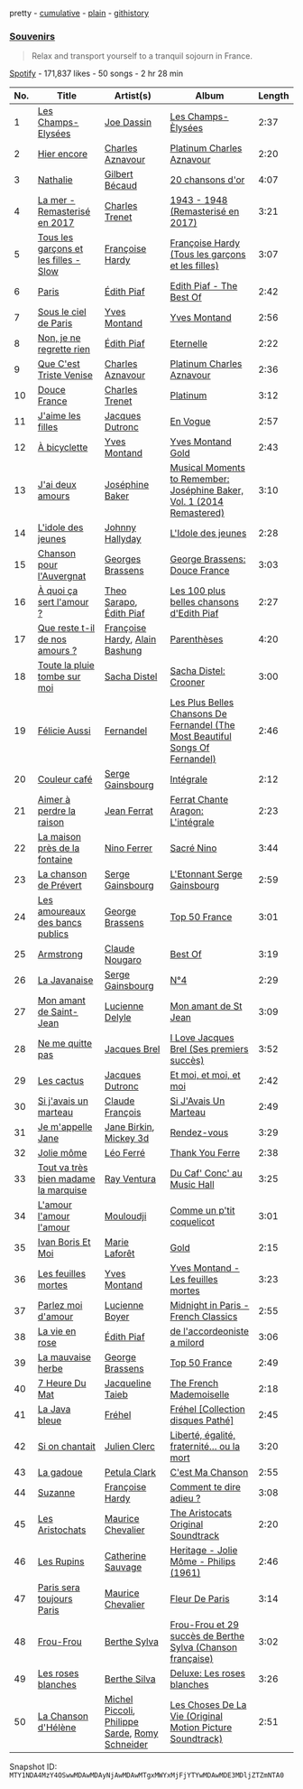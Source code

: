 pretty - [cumulative](/playlists/cumulative/37i9dQZF1DX8XxBtyUnC7B.md) - [plain](/playlists/plain/37i9dQZF1DX8XxBtyUnC7B) - [githistory](https://github.githistory.xyz/mackorone/spotify-playlist-archive/blob/main/playlists/plain/37i9dQZF1DX8XxBtyUnC7B)

### [Souvenirs](https://open.spotify.com/playlist/37i9dQZF1DX8XxBtyUnC7B)

> Relax and transport yourself to a tranquil sojourn in France.

[Spotify](https://open.spotify.com/user/spotify) - 171,837 likes - 50 songs - 2 hr 28 min

| No. | Title | Artist(s) | Album | Length |
|---|---|---|---|---|
| 1 | [Les Champs\-Elysées](https://open.spotify.com/track/4VWbPQUPvLes814r6T11Jz) | [Joe Dassin](https://open.spotify.com/artist/64LCTpIu9Iji2EPaxxPpxF) | [Les Champs\-Èlysées](https://open.spotify.com/album/70VszGJ7SagYgjotM7zvrX) | 2:37 |
| 2 | [Hier encore](https://open.spotify.com/track/0DXyFek0JfbNE34s2u2bDD) | [Charles Aznavour](https://open.spotify.com/artist/2hgP9Ap2tc10R5jrQaEpMT) | [Platinum Charles Aznavour](https://open.spotify.com/album/0rvCisxGedY59K1LrvjAfv) | 2:20 |
| 3 | [Nathalie](https://open.spotify.com/track/4xyCkwlgvdrULd6kzSIs0I) | [Gilbert Bécaud](https://open.spotify.com/artist/31GFatrHl2ijnS4ZAWA9s0) | [20 chansons d'or](https://open.spotify.com/album/0sLW7R4AIb8Zr0TX8Voe0b) | 4:07 |
| 4 | [La mer \- Remasterisé en 2017](https://open.spotify.com/track/1n29R9nsoyeFbUuvmnmw1y) | [Charles Trenet](https://open.spotify.com/artist/4a16JEaHldo5vZuRojtGTZ) | [1943 \- 1948 \(Remasterisé en 2017\)](https://open.spotify.com/album/2vo9j3dgK07xfGodOH11gZ) | 3:21 |
| 5 | [Tous les garçons et les filles \- Slow](https://open.spotify.com/track/0Yg1hSAUgd2AAneReFOVzS) | [Françoise Hardy](https://open.spotify.com/artist/7x3f7c0fBanNlQwpx1255g) | [Françoise Hardy \(Tous les garçons et les filles\)](https://open.spotify.com/album/0TcP4beTgxQmREuHJ7BBY2) | 3:07 |
| 6 | [Paris](https://open.spotify.com/track/2ALK3U3XsDzz85bynK1hnt) | [Édith Piaf](https://open.spotify.com/artist/1WPcVNert9hn7mHsPKDn7j) | [Edith Piaf \- The Best Of](https://open.spotify.com/album/6I2DFKuP1jIsibWllFGY3Q) | 2:42 |
| 7 | [Sous le ciel de Paris](https://open.spotify.com/track/7A3JZum5yfNq9I3TtFVMMt) | [Yves Montand](https://open.spotify.com/artist/5ru2x3pjrNn67D22BRwlFP) | [Yves Montand](https://open.spotify.com/album/41hNqtbMJTaTYCIq6W0571) | 2:56 |
| 8 | [Non, je ne regrette rien](https://open.spotify.com/track/3dkIE8P7hvl3tHl9KSb6dA) | [Édith Piaf](https://open.spotify.com/artist/1WPcVNert9hn7mHsPKDn7j) | [Eternelle](https://open.spotify.com/album/2k3nz0I7mJzegtkooii4za) | 2:22 |
| 9 | [Que C'est Triste Venise](https://open.spotify.com/track/7H5Jw7GQh0ij0UMGwLkdKR) | [Charles Aznavour](https://open.spotify.com/artist/2hgP9Ap2tc10R5jrQaEpMT) | [Platinum Charles Aznavour](https://open.spotify.com/album/0rvCisxGedY59K1LrvjAfv) | 2:36 |
| 10 | [Douce France](https://open.spotify.com/track/1YwQo6MrcSn0RQfnk0iG8D) | [Charles Trenet](https://open.spotify.com/artist/4a16JEaHldo5vZuRojtGTZ) | [Platinum](https://open.spotify.com/album/4WDKGsDi7616S6Egs0quLq) | 3:12 |
| 11 | [J'aime les filles](https://open.spotify.com/track/196fYCjVMKAQb8uwOWxpUo) | [Jacques Dutronc](https://open.spotify.com/artist/3ayds6VIVBx3CU5NSNCDbq) | [En Vogue](https://open.spotify.com/album/2nGL73TqdduRKepdcwJvdm) | 2:57 |
| 12 | [À bicyclette](https://open.spotify.com/track/18dwyNRkzzggWGBPWKH5Uh) | [Yves Montand](https://open.spotify.com/artist/5ru2x3pjrNn67D22BRwlFP) | [Yves Montand Gold](https://open.spotify.com/album/6Jje43nqb9VwFIPrHIppCp) | 2:43 |
| 13 | [J'ai deux amours](https://open.spotify.com/track/2UsWuHGtSGi3c7VsdeyQCg) | [Joséphine Baker](https://open.spotify.com/artist/2RXsHRCnva6BsZ12SSAzcz) | [Musical Moments to Remember: Joséphine Baker, Vol\. 1 \(2014 Remastered\)](https://open.spotify.com/album/4jLdud0Asv42qDcssw0ahd) | 3:10 |
| 14 | [L'idole des jeunes](https://open.spotify.com/track/53ZKkbhsI7p27GN5TcVbdX) | [Johnny Hallyday](https://open.spotify.com/artist/2HALYSe657tNJ1iKVXP2xA) | [L'Idole des jeunes](https://open.spotify.com/album/2uUQ2HkoPEzh55x1Zx549F) | 2:28 |
| 15 | [Chanson pour l'Auvergnat](https://open.spotify.com/track/5nuTwIhmN6AzktesqJh6p7) | [Georges Brassens](https://open.spotify.com/artist/5UWyW1PcEM8coxeqg3RIHr) | [George Brassens: Douce France](https://open.spotify.com/album/61jtgow8SNKJWfd8gFFeUJ) | 3:03 |
| 16 | [À quoi ça sert l'amour ?](https://open.spotify.com/track/2oqwC0tbMG9fs37V1Jw6xd) | [Theo Sarapo](https://open.spotify.com/artist/1LLt7Ip3DCW2oAP4Z1V1zj), [Édith Piaf](https://open.spotify.com/artist/1WPcVNert9hn7mHsPKDn7j) | [Les 100 plus belles chansons d'Edith Piaf](https://open.spotify.com/album/52Djt5ovSZlf5o2pfRFsdN) | 2:27 |
| 17 | [Que reste t\-il de nos amours ?](https://open.spotify.com/track/3NCPKOpSotQwNP44sCJ0dp) | [Françoise Hardy](https://open.spotify.com/artist/7x3f7c0fBanNlQwpx1255g), [Alain Bashung](https://open.spotify.com/artist/6y1aZyP40077De3neGJD2b) | [Parenthèses](https://open.spotify.com/album/25eO4qzTsa1suj9Jd4da01) | 4:20 |
| 18 | [Toute la pluie tombe sur moi](https://open.spotify.com/track/199J8Nvx5oDmOKwAhtt9f1) | [Sacha Distel](https://open.spotify.com/artist/1si0MhutSLRlQbxiBV08tz) | [Sacha Distel: Crooner](https://open.spotify.com/album/1HioIbajn5pHxM7A0uMpKV) | 3:00 |
| 19 | [Félicie Aussi](https://open.spotify.com/track/4Ye4ePmXmKemxPp1Cs0Mgw) | [Fernandel](https://open.spotify.com/artist/0H7kQmHnDWX4a2AYOKb6rN) | [Les Plus Belles Chansons De Fernandel \(The Most Beautiful Songs Of Fernandel\)](https://open.spotify.com/album/2eS82B4l4mFIa08EBbVPxW) | 2:46 |
| 20 | [Couleur café](https://open.spotify.com/track/7Gnvasgy1EdC4sXTOsMEsV) | [Serge Gainsbourg](https://open.spotify.com/artist/01C9OoXDvCKkGcf735Tcfo) | [Intégrale](https://open.spotify.com/album/60Ayl1qqEGtZPTEfJHzTtU) | 2:12 |
| 21 | [Aimer à perdre la raison](https://open.spotify.com/track/5okI57GiUG0innS360o2bH) | [Jean Ferrat](https://open.spotify.com/artist/4GAdDePOvBsOl3n3nVHWpt) | [Ferrat Chante Aragon: L'intégrale](https://open.spotify.com/album/1zRWFeLiYxPW48gefbBpV5) | 2:23 |
| 22 | [La maison près de la fontaine](https://open.spotify.com/track/1hv36PluUQXKA7XviWlsHM) | [Nino Ferrer](https://open.spotify.com/artist/3THqHCN7gq2Z9hLleof9uv) | [Sacré Nino](https://open.spotify.com/album/1MeHe5U4goHTmkpT3LwYzO) | 3:44 |
| 23 | [La chanson de Prévert](https://open.spotify.com/track/7k9YGrFPWSMaakRzNEaN7Z) | [Serge Gainsbourg](https://open.spotify.com/artist/01C9OoXDvCKkGcf735Tcfo) | [L'Etonnant Serge Gainsbourg](https://open.spotify.com/album/1Ovnt6pwh0SP8hiyH2pA8T) | 2:59 |
| 24 | [Les amoureaux des bancs publics](https://open.spotify.com/track/2UxMNq9erZnSCe1f27yCJ4) | [George Brassens](https://open.spotify.com/artist/6DLxxPOWXjWufP3uLl1Vjx) | [Top 50 France](https://open.spotify.com/album/2gviLKOgxeJ0Rc2Ghrb9jk) | 3:01 |
| 25 | [Armstrong](https://open.spotify.com/track/2tBJhIMLX1bDjlaE8sSb4Y) | [Claude Nougaro](https://open.spotify.com/artist/115Iq0OjPxUUyWOIiF2pIR) | [Best Of](https://open.spotify.com/album/0ghJEu8n6iOLO5dzHxOBN5) | 3:19 |
| 26 | [La Javanaise](https://open.spotify.com/track/1JjhnamLSonSLf9RnkmhJV) | [Serge Gainsbourg](https://open.spotify.com/artist/01C9OoXDvCKkGcf735Tcfo) | [N°4](https://open.spotify.com/album/40C5ZxUE9bB48VhEOqhhNu) | 2:29 |
| 27 | [Mon amant de Saint\-Jean](https://open.spotify.com/track/1WvtVTM9dEtinNSbRtRTED) | [Lucienne Delyle](https://open.spotify.com/artist/3EgEPntANThgR5WDgznAmM) | [Mon amant de St Jean](https://open.spotify.com/album/0AHaLXmXUR6OYAjbWMndUB) | 3:09 |
| 28 | [Ne me quitte pas](https://open.spotify.com/track/6gAdTzKt63yDial4aH4utv) | [Jacques Brel](https://open.spotify.com/artist/4RN2vlFWepLa46qQIU2PHs) | [I Love Jacques Brel \(Ses premiers succès\)](https://open.spotify.com/album/5oh63NFiFAI6VSuxEPyuS4) | 3:52 |
| 29 | [Les cactus](https://open.spotify.com/track/6N8bfaDYWJb7yyqdBcf0s8) | [Jacques Dutronc](https://open.spotify.com/artist/3ayds6VIVBx3CU5NSNCDbq) | [Et moi, et moi, et moi](https://open.spotify.com/album/3UPrsSEE9KIjy0Hln8Swkn) | 2:42 |
| 30 | [Si j'avais un marteau](https://open.spotify.com/track/3IpRhFBXXtIt3U8Y79tpJK) | [Claude François](https://open.spotify.com/artist/0P2p1bqVyP2EgqubwjTBUJ) | [Si J'Avais Un Marteau](https://open.spotify.com/album/7hjGBy8gXy8xhfg6BVzcXJ) | 2:49 |
| 31 | [Je m'appelle Jane](https://open.spotify.com/track/5fDSaYSBr8it2Nvs32xOvd) | [Jane Birkin](https://open.spotify.com/artist/4XYH5Be5pn1qkxhfaID3J5), [Mickey 3d](https://open.spotify.com/artist/4Zdj4TMYyTqmh6ppJDLwgF) | [Rendez\-vous](https://open.spotify.com/album/0xrnMnigDwBIZjN2Uy93iJ) | 3:29 |
| 32 | [Jolie môme](https://open.spotify.com/track/0nKRwRUAbGiqDj0jJMifzf) | [Léo Ferré](https://open.spotify.com/artist/6NB0vY1HQgkUpCBsm5eAvo) | [Thank You Ferre](https://open.spotify.com/album/1D8gi44m6PdLBbDGCGwXP6) | 2:38 |
| 33 | [Tout va très bien madame la marquise](https://open.spotify.com/track/3CbCvxfRVk0Ba0Z761Ys12) | [Ray Ventura](https://open.spotify.com/artist/49B3AeUtYjr0iqzc2NwvPO) | [Du Caf' Conc' au Music Hall](https://open.spotify.com/album/0HDHNxKK6IUuF1QLnGYYHe) | 3:25 |
| 34 | [L'amour l'amour l'amour](https://open.spotify.com/track/72Ntmxs2SxFkWEtu3rti4u) | [Mouloudji](https://open.spotify.com/artist/4pZgpCHvAI14ug9dSfxTjp) | [Comme un p'tit coquelicot](https://open.spotify.com/album/48c1IwTHlokOXRkZWij3Et) | 3:01 |
| 35 | [Ivan Boris Et Moi](https://open.spotify.com/track/09b2nwep3GZHAKp7cIqXXj) | [Marie Laforêt](https://open.spotify.com/artist/37ZQmqZrhmCCZebZF3Cvwx) | [Gold](https://open.spotify.com/album/2FIzLABVDhi31lOG1r5A8b) | 2:15 |
| 36 | [Les feuilles mortes](https://open.spotify.com/track/30bqPdEUBZhn44u10awaup) | [Yves Montand](https://open.spotify.com/artist/5ru2x3pjrNn67D22BRwlFP) | [Yves Montand \- Les feuilles mortes](https://open.spotify.com/album/0te0uNKFId8mR70yBOgEVE) | 3:23 |
| 37 | [Parlez moi d'amour](https://open.spotify.com/track/6MqBuCt2rVBWQ0x23icnWc) | [Lucienne Boyer](https://open.spotify.com/artist/5KIyBfTJdvEzz2OxfVvsE6) | [Midnight in Paris \- French Classics](https://open.spotify.com/album/0kP8oCXy88fxa0hRhS1oV0) | 2:55 |
| 38 | [La vie en rose](https://open.spotify.com/track/4FmiciU3ZmfgABlbCSXcWw) | [Édith Piaf](https://open.spotify.com/artist/1WPcVNert9hn7mHsPKDn7j) | [de l'accordeoniste a milord](https://open.spotify.com/album/7l3ydaHRFTcEGM0D9rlfqS) | 3:06 |
| 39 | [La mauvaise herbe](https://open.spotify.com/track/0x6Ea1DxGGVYR0Ng7Kz3BK) | [George Brassens](https://open.spotify.com/artist/6DLxxPOWXjWufP3uLl1Vjx) | [Top 50 France](https://open.spotify.com/album/2gviLKOgxeJ0Rc2Ghrb9jk) | 2:49 |
| 40 | [7 Heure Du Mat](https://open.spotify.com/track/5sVA72TQmjb4lqIt00jAaZ) | [Jacqueline Taieb](https://open.spotify.com/artist/2gaXk926O69Od01e5CSFdH) | [The French Mademoiselle](https://open.spotify.com/album/2iFYrUwMGHs4DwAJ94RxuW) | 2:18 |
| 41 | [La Java bleue](https://open.spotify.com/track/1vveZRFXBiFrnO4wUpgArq) | [Fréhel](https://open.spotify.com/artist/0ike8zNDzesj4aOoyZMKho) | [Fréhel \[Collection disques Pathé\]](https://open.spotify.com/album/4ikZGhHqdMf24sWQA4v4UI) | 2:45 |
| 42 | [Si on chantait](https://open.spotify.com/track/5VzcefNT5bwgU8q95qXob0) | [Julien Clerc](https://open.spotify.com/artist/7gVzeNvBbUpj6PXX5ekCMs) | [Liberté, égalité, fraternité… ou la mort](https://open.spotify.com/album/0ddouemA335PXsYHdD6DS4) | 3:20 |
| 43 | [La gadoue](https://open.spotify.com/track/0pwNSYWleRoqdb9PXdCq1G) | [Petula Clark](https://open.spotify.com/artist/6nKqt1nbSBEq3iUXD1Xgz8) | [C'est Ma Chanson](https://open.spotify.com/album/2IaUpJITUIyHRebMM2ANy1) | 2:55 |
| 44 | [Suzanne](https://open.spotify.com/track/0zNMwL1RFQWkcYUPGTUFhs) | [Françoise Hardy](https://open.spotify.com/artist/7x3f7c0fBanNlQwpx1255g) | [Comment te dire adieu ?](https://open.spotify.com/album/5lX198dectE8fpkow4UXrf) | 3:08 |
| 45 | [Les Aristochats](https://open.spotify.com/track/2SDU9Ls1XkvkbmlUgzyx2x) | [Maurice Chevalier](https://open.spotify.com/artist/3QXjI80udwDSEfxK5BjUXc) | [The Aristocats Original Soundtrack](https://open.spotify.com/album/4xP8YdX6dIi649dxAH2PXO) | 2:20 |
| 46 | [Les Rupins](https://open.spotify.com/track/4hOj5cF3vQ6lNOKkOLQdef) | [Catherine Sauvage](https://open.spotify.com/artist/4NjkPdOPwWlQBF59ff6YoV) | [Heritage \- Jolie Môme \- Philips \(1961\)](https://open.spotify.com/album/3cmSgfLLDmlPguaIk8L4A9) | 2:46 |
| 47 | [Paris sera toujours Paris](https://open.spotify.com/track/4YpmjnVzUfbPfbDguayy22) | [Maurice Chevalier](https://open.spotify.com/artist/3QXjI80udwDSEfxK5BjUXc) | [Fleur De Paris](https://open.spotify.com/album/0Z5YgfnmXWZM6KVw3pkdAc) | 3:14 |
| 48 | [Frou\-Frou](https://open.spotify.com/track/4W9ZcMFqQMbG1llswppGY0) | [Berthe Sylva](https://open.spotify.com/artist/0vR8oYjqxHpaUbZucd95a0) | [Frou\-Frou et 29 succès de Berthe Sylva \(Chanson française\)](https://open.spotify.com/album/5OBNIcpo707UYPxurX6fGW) | 3:02 |
| 49 | [Les roses blanches](https://open.spotify.com/track/1BQXfo0ZYVqOUndPef2pAi) | [Berthe Silva](https://open.spotify.com/artist/72UR9TdmSwOx2wLoNMrP9t) | [Deluxe: Les roses blanches](https://open.spotify.com/album/3Rkjk3ZZYfGygICKyhqN6j) | 3:26 |
| 50 | [La Chanson d'Hélène](https://open.spotify.com/track/5zcGOXyESkZHfMNsVfGii9) | [Michel Piccoli](https://open.spotify.com/artist/2QsRmnoI00agPNYw1umyEy), [Philippe Sarde](https://open.spotify.com/artist/4bYBV1q22KJiyT0z1pxFLK), [Romy Schneider](https://open.spotify.com/artist/2DbluJLyOOKvRcZFN22lY9) | [Les Choses De La Vie \(Original Motion Picture Soundtrack\)](https://open.spotify.com/album/6OabVhWVDlxtZLqp6KMURV) | 2:51 |

Snapshot ID: `MTY1NDA4MzY4OSwwMDAwMDAyNjAwMDAwMTgxMWYxMjFjYTYwMDAwMDE3MDljZTZmNTA0`
